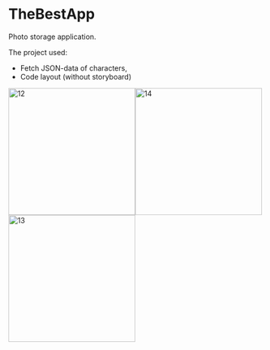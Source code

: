 # TheBestApp
Photo storage application.

The project used:
+ Fetch JSON-data of characters,
+ Code layout (without storyboard)

<img width="250" alt="12" src="https://user-images.githubusercontent.com/97989209/205505561-c5b9f000-2583-40d9-8ff2-56e2e965adbe.png"><img width="250" alt="14" src="https://user-images.githubusercontent.com/97989209/205505544-a45d8c29-d11b-4e28-8c85-9e10d6685959.png"><img width="250" alt="13" src="https://user-images.githubusercontent.com/97989209/205505142-53cac4a8-5fbc-41c7-99f9-8ff10fc5dff5.png">
